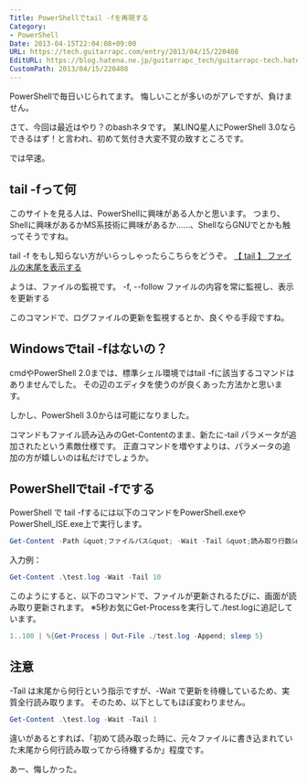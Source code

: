 ```yaml
---
Title: PowerShellでtail -fを再現する
Category:
- PowerShell
Date: 2013-04-15T22:04:08+09:00
URL: https://tech.guitarrapc.com/entry/2013/04/15/220408
EditURL: https://blog.hatena.ne.jp/guitarrapc_tech/guitarrapc-tech.hatenablog.com/atom/entry/11696248318757675614
CustomPath: 2013/04/15/220408
---
```


PowerShellで毎日いじられてます。
悔しいことが多いのがアレですが、負けません。

さて、今回は最近はやり？のbashネタです。
某LINQ星人にPowerShell 3.0ならできるはず！と言われ、初めて気付き大変不覚の致すところです。

では早速。



## tail -fって何
このサイトを見る人は、PowerShellに興味がある人かと思います。
つまり、Shellに興味があるかMS系技術に興味があるか……、ShellならGNUでとかも触ってそうですね。

tail -f をもし知らない方がいらっしゃったらこちらをどうぞ。
<a href="http://itpro.nikkeibp.co.jp/article/COLUMN/20060227/230894/" target="_blank">【 tail 】 ファイルの末尾を表示する</a>

ようは、ファイルの監視です。
-f, --follow 	ファイルの内容を常に監視し、表示を更新する

このコマンドで、ログファイルの更新を監視するとか、良くやる手段ですね。

## Windowsでtail -fはないの？
cmdやPowerShell 2.0までは、標準シェル環境ではtail -fに該当するコマンドはありませんでした。
その辺のエディタを使うのが良くあった方法かと思います。

しかし、PowerShell 3.0からは可能になりました。

コマンドもファイル読み込みのGet-Contentのまま、新たに-tail パラメータが追加されたという素敵仕様です。
正直コマンドを増やすよりは、パラメータの追加の方が嬉しいのは私だけでしょうか。

## PowerShellでtail -fでする

PowerShell で tail -fするには以下のコマンドをPowerShell.exeやPowerShell_ISE.exe上で実行します。

```ps1
Get-Content -Path &quot;ファイルパス&quot; -Wait -Tail &quot;読み取り行数&quot;
```


入力例：

```ps1
Get-Content .\test.log -Wait -Tail 10
```


このようにすると、以下のコマンドで、ファイルが更新されるたびに、画面が読み取り更新されます。
※5秒お気にGet-Processを実行して./test.logに追記しています。

```ps1
1..100 | %{Get-Process | Out-File ./test.log -Append; sleep 5}
```


## 注意
-Tail は末尾から何行という指示ですが、-Wait で更新を待機しているため、実質全行読み取ります。
そのため、以下としてもほぼ変わりません。

```ps1
Get-Content .\test.log -Wait -Tail 1
```


違いがあるとすれば、「初めて読み取った時に、元々ファイルに書き込まれていた末尾から何行読み取ってから待機するか」程度です。

あー、悔しかった。
